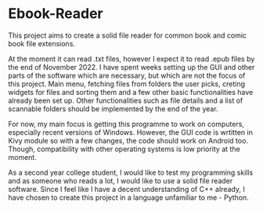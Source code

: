# Ebook-Reader

This project aims to create a solid file reader for common book and comic book file extensions. 

At the moment it can read .txt files, however I expect it to read .epub files by the end of November 2022.
I have spent weeks setting up the GUI and other parts of the software which are necessary, but which are not the focus of this project. 
Main menu, fetching files from folders the user picks, creting widgets for files and sorting them and a few other basic functionalities have already been set up.
Other functionalities such as file details and a list of scannable folders should be implemented by the end of the year.

For now, my main focus is getting this programme to work on computers, especially recent versions of Windows. 
However, the GUI code is wrtitten in Kivy module so with a few changes, the code should work on Android too. 
Though, compatibility with other operating systems is low priority at the moment.

As a second year college student, I would like to test my programming skills and as someone who reads a lot, I would like to use a solid file reader software.
Since I feel like I have a decent understanding of C++ already, I have chosen to create this project in a language unfamiliar to me - Python.
